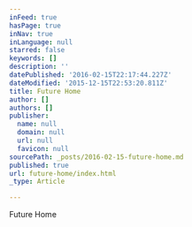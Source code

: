 ```yaml
---
inFeed: true
hasPage: true
inNav: true
inLanguage: null
starred: false
keywords: []
description: ''
datePublished: '2016-02-15T22:17:44.227Z'
dateModified: '2015-12-15T22:53:20.811Z'
title: Future Home
author: []
authors: []
publisher:
  name: null
  domain: null
  url: null
  favicon: null
sourcePath: _posts/2016-02-15-future-home.md
published: true
url: future-home/index.html
_type: Article

---
```

Future Home